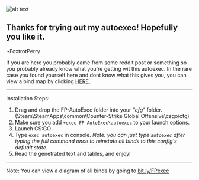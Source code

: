 ![alt text][logo]

[logo]: https://i.imgur.com/vTQOfy5.png

## Thanks for trying out my autoexec! Hopefully you like it.

~FoxtrotPerry

If you are here you probably came from some reddit post or something so you probably already know what you're getting wit this autoexec. In the rare case you found yourself here and dont know what this gives you, you can view a bind map by clicking [HERE.](https://bit.ly/FPexec)

---

Installation Steps:
1. Drag and drop the FP-AutoExec folder into your *"cfg"* folder.
   (Steam\SteamApps\common\Counter-Strike Global Offensive\csgo\cfg)
2. Make sure you add `+exec FP-AutoExec\autoexec` to your launch options.
3. Launch CS:GO
4. Type `exec autoexec` in console.
 *Note: you can just type `autoexec` after typing the full command once to reinstate all binds to this config's defualt state.*
5. Read the genetrated text and tables, and enjoy!

---

Note: You can view a diagram of all binds by going to [bit.ly/FPexec](https://bit.ly/FPexec)
